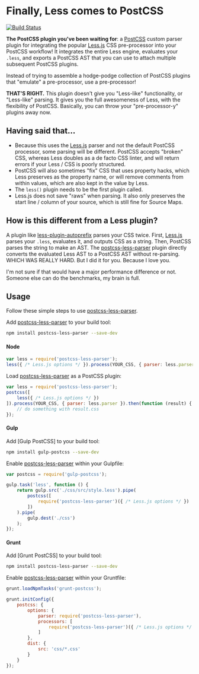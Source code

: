 # Finally, Less comes to PostCSS

[![Build Status][ci-img]][ci]

**The PostCSS plugin you've been waiting for**: a [PostCSS] custom parser plugin for integrating the popular [Less.js] CSS pre-processor into your PostCSS workflow! It integrates the entire Less engine, evaluates your `.less`, and exports a PostCSS AST that you can use to attach multiple subsequent PostCSS plugins.

Instead of trying to assemble a hodge-podge collection of PostCSS plugins that "emulate" a pre-processor, use a pre-processor!

**THAT'S RIGHT.** This plugin doesn't give you "Less-like" functionality, or "Less-like" parsing. It gives you the full awesomeness of Less, with the flexibility of PostCSS. Basically, you can throw your "pre-processor-y" plugins away now.

## Having said that...

* Because this uses the [Less.js] parser and not the default PostCSS processor, some parsing will be different. PostCSS accepts "broken" CSS, whereas Less doubles as a de facto CSS linter, and will return errors if your Less / CSS is poorly structured.
* PostCSS will also sometimes "fix" CSS that uses property hacks, which Less preserves as the property name, or will remove comments from within values, which are also kept in the value by Less.
* The `less()` plugin needs to be the first plugin called.
* Less.js does not save "raws" when parsing. It also only preserves the start line / column of your source, which is still fine for Source Maps.

## How is this different from a Less plugin?
A plugin like [less-plugin-autoprefix] parses your CSS twice. First, [Less.js] parses your `.less`, evaluates it, and outputs CSS as a string. Then, PostCSS parses the string to make an AST. The [postcss-less-parser] plugin directly converts the evaluated Less AST to a PostCSS AST without re-parsing. WHICH WAS REALLY HARD. But I did it for you. Because I love you.

I'm not sure if that would have a major performance difference or not. Someone else can do the benchmarks, my brain is full.

[less-plugin-autoprefix]: https://github.com/less/less-plugin-autoprefix
[PostCSS]: https://github.com/postcss/postcss
[Less.js]: https://github.com/less/less.js
[ci-img]:  https://travis-ci.org/Crunch/postcss-less.svg
[ci]:      https://travis-ci.org/Crunch/postcss-less
[postcss-less-parser]: https://github.com/Crunch/postcss-less-parser


## Usage

Follow these simple steps to use [postcss-less-parser].

Add [postcss-less-parser] to your build tool:

```bash
npm install postcss-less-parser --save-dev
```

#### Node

```js
var less = require('postcss-less-parser');
less({ /* Less.js options */ }).process(YOUR_CSS, { parser: less.parser });
```

Load [postcss-less-parser] as a PostCSS plugin:

```js
var less = require('postcss-less-parser');
postcss([
    less({ /* Less.js options */ })
]).process(YOUR_CSS, { parser: less.parser }).then(function (result) {
	// do something with result.css
});
```

#### Gulp

Add [Gulp PostCSS] to your build tool:

```bash
npm install gulp-postcss --save-dev
```

Enable [postcss-less-parser] within your Gulpfile:

```js
var postcss = require('gulp-postcss');

gulp.task('less', function () {
    return gulp.src('./css/src/style.less').pipe(
        postcss([
            require('postcss-less-parser')({ /* Less.js options */ })
        ])
    ).pipe(
        gulp.dest('./css')
    );
});
```

#### Grunt

Add [Grunt PostCSS] to your build tool:

```sh
npm install postcss-less-parser --save-dev
```

Enable [postcss-less-parser] within your Gruntfile:

```js
grunt.loadNpmTasks('grunt-postcss');

grunt.initConfig({
	postcss: {
		options: {
			parser: require('postcss-less-parser'),
			processors: [
				require('postcss-less-parser')({ /* Less.js options */ })
			]
		},
		dist: {
			src: 'css/*.css'
		}
	}
});
```
